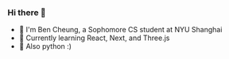 ### Hi there 👋
- 👋 I'm Ben Cheung, a Sophomore CS student at NYU Shanghai
- 🔭 Currently learning React, Next, and Three.js
- 🔭 Also python :)

<!--
**BCCheungGit/BCCheungGit** is a ✨ _special_ ✨ repository because its `README.md` (this file) appears on your GitHub profile.

Here are some ideas to get you started:

- 🔭 I’m currently working on ...
- 🌱 I’m currently learning ...
- 👯 I’m looking to collaborate on ...
- 🤔 I’m looking for help with ...
- 💬 Ask me about ...
- 📫 How to reach me: ...
- 😄 Pronouns: ...
- ⚡ Fun fact: ...
-->

